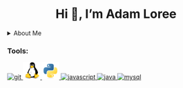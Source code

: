 <h1 align="center" dir="auto">Hi 👋, I’m Adam Loree</h1>
<details>
<summary>About Me</summary>
<ul dir="auto">
  <li>
    <p>🔭Computer Engineer currently seeking employment</p>
  </li>
  <li>
    <p>📫Reach me at: adamloree@gmail.com</p>
  </li>
</ul>
</details>
<h3 align="left" dir="auto">Tools:</h3>
<p align="left" dir="auto"> 
  <a href="https://git-scm.com/" rel="nofollow"> 
    <img src="https://camo.githubusercontent.com/fbfcb9e3dc648adc93bef37c718db16c52f617ad055a26de6dc3c21865c3321d/68747470733a2f2f7777772e766563746f726c6f676f2e7a6f6e652f6c6f676f732f6769742d73636d2f6769742d73636d2d69636f6e2e737667" alt="git" width="40" height="40" data-canonical-src="https://www.vectorlogo.zone/logos/git-scm/git-scm-icon.svg" style="max-width: 100%;"> 
  </a> 
  <a href="https://www.linux.org/" rel="nofollow"> 
    <img src="https://raw.githubusercontent.com/devicons/devicon/master/icons/linux/linux-original.svg" alt="linux" width="40" height="40" style="max-width: 100%;"> 
  </a>  
  <a href="https://www.python.org" rel="nofollow"> 
    <img src="https://raw.githubusercontent.com/devicons/devicon/master/icons/python/python-original.svg" alt="python" width="40" height="40" style="max-width: 100%;">   
  </a> 
  <a href="https://www.javascript.com/" rel="nofollow"> 
    <img src="https://upload.wikimedia.org/wikipedia/commons/thumb/9/99/Unofficial_JavaScript_logo_2.svg/2048px-Unofficial_JavaScript_logo_2.svg.png" alt="javascript" width="40" height="40" style="max-width: 100%;">   
  </a> 
  <a href="https://www.java.com/" rel="nofollow"> 
    <img src="https://cdn.icon-icons.com/icons2/1381/PNG/512/java_93883.png" alt="java" width="40" height="40" style="max-width: 100%;">   
  </a> 
  <a href="https://www.mysql.com/" rel="nofollow"> 
    <img src="https://camo.githubusercontent.com/f85f882cb31eeaeee657ec955313015c30378e8f56c3dc2f06933b617a276cfd/68747470733a2f2f77372e706e6777696e672e636f6d2f706e67732f3734372f3739382f706e672d7472616e73706172656e742d6d7973716c2d6c6f676f2d6d7973716c2d64617461626173652d7765622d646576656c6f706d656e742d636f6d70757465722d736f6674776172652d646f6c7068696e2d6d6172696e652d6d616d6d616c2d616e696d616c732d746578742d7468756d626e61696c2e706e67" alt="mysql" width="40" height="40" style="max-width: 100%;">   
  </a> 
</p>
